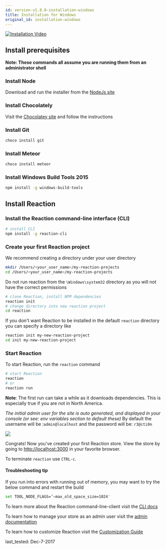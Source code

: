 ```yaml
---
id: version-v1.8.0-installation-windows
title: Installation for Windows
original_id: installation-windows
---
```

    
[![Installation Video](/assets/guide-installation-video-screenshot-windows.png)](https://www.youtube.com/watch?v=FCxLQFpppLo&t=1s)

## Install prerequisites

**Note: These commands all assume you are running them from an administrator shell**

### Install Node

Download and run the installer from the [NodeJs site](https://nodejs.org)

### Install Chocolately

Visit the [Chocolatey site](https://chocolatey.org/install) and follow the instructions

### Install Git

```sh
choco install git
```

### Install Meteor

```sh
choco install meteor
```

### Install Windows Build Tools 2015

```sh
npm install -g windows-build-tools
```

## Install Reaction

### Install the Reaction command-line interface (CLI)

```sh
# install CLI
npm install -g reaction-cli
```

### Create your first Reaction project

We recommend creating a directory under your user directory

```sh
mkdir /Users/<your_user_name>/my-reaction-projects
cd /Users/<your_user_name>/my-reaction-projects
```

Do not run reaction from the `\Windows\system32` directory as you will not have the correct permissions

```sh
# clone Reaction, install NPM dependencies
reaction init
# change directory into new reaction project
cd reaction
```

If you don't want Reaction to be installed in the default `reaction` directory you can specify a directory like

```sh
reaction init my-new-reaction-project
cd init my-new-reaction-project
```

### Start Reaction

To start Reaction, run the `reaction` command

```sh
# start Reaction
reaction
# or
reaction run
```

**Note**: The first run can take a while as it downloads dependencies. This is especially true if you are not in North America.

_The initial admin user for the site is auto generated, and displayed in your console (or see: env variables section to default these)_ By default the username will be :`admin@localhost` and the password will be: `r3@cti0n`

![](/assets/guide-installation-default-user.png)

Congrats! Now you've created your first Reaction store. View the store by going to <http://localhost:3000> in your favorite browser.

To terminate `reaction` use `CTRL-c`.

#### Troubleshooting tip

If you run into errors with running out of memory, you may want to try the below command and restart the build

```sh
set TOOL_NODE_FLAGS=’–max_old_space_size=1024'
```

To learn more about the Reaction command-line-client visit the [CLI docs](reaction-cli.md)

To learn how to manage your store as an admin user visit the [admin documentation](dashboard.md)

To learn how to customize Reaction visit the [Customization Guide](tutorial.md)

last_tested: Dec-7-2017
